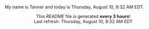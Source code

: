 My name is Tanner and today is Thursday, August 10, 8:32 AM EDT.

<p align="center">This <i>README</i> file is generated <b>every 3 hours</b>!</br>Last refresh: Thursday, August 10, 8:32 AM EDT<br /></p>
